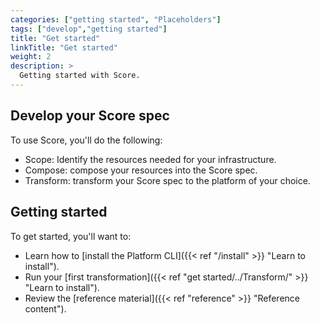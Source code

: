 ```yaml
---
categories: ["getting started", "Placeholders"]
tags: ["develop","getting started"]
title: "Get started"
linkTitle: "Get started"
weight: 2
description: >
  Getting started with Score.
---
```


## Develop your Score spec

To use Score, you'll do the following:

- Scope: Identify the resources needed for your infrastructure.
- Compose: compose your resources into the Score spec.
- Transform: transform your Score spec to the platform of your choice.

## Getting started

To get started, you'll want to:

- Learn how to [install the Platform CLI]({{< ref "/install" >}} "Learn to install").
- Run your [first transformation]({{< ref "get started/../Transform/" >}} "Learn to install").
- Review the [reference material]({{< ref "reference" >}} "Reference content").
